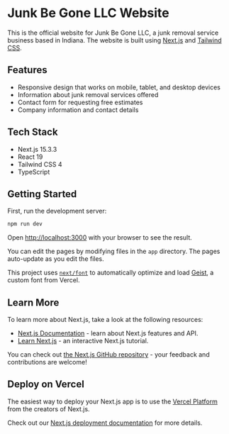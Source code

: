 # Junk Be Gone LLC Website

This is the official website for Junk Be Gone LLC, a junk removal service business based in Indiana. The website is built using [Next.js](https://nextjs.org) and [Tailwind CSS](https://tailwindcss.com).

## Features

- Responsive design that works on mobile, tablet, and desktop devices
- Information about junk removal services offered
- Contact form for requesting free estimates
- Company information and contact details

## Tech Stack

- Next.js 15.3.3
- React 19
- Tailwind CSS 4
- TypeScript

## Getting Started

First, run the development server:

```bash
npm run dev
```

Open [http://localhost:3000](http://localhost:3000) with your browser to see the result.

You can edit the pages by modifying files in the `app` directory. The pages auto-update as you edit the files.

This project uses [`next/font`](https://nextjs.org/docs/app/building-your-application/optimizing/fonts) to automatically optimize and load [Geist](https://vercel.com/font), a custom font from Vercel.

## Learn More

To learn more about Next.js, take a look at the following resources:

- [Next.js Documentation](https://nextjs.org/docs) - learn about Next.js features and API.
- [Learn Next.js](https://nextjs.org/learn) - an interactive Next.js tutorial.

You can check out [the Next.js GitHub repository](https://github.com/vercel/next.js) - your feedback and contributions are welcome!

## Deploy on Vercel

The easiest way to deploy your Next.js app is to use the [Vercel Platform](https://vercel.com/new?utm_medium=default-template&filter=next.js&utm_source=create-next-app&utm_campaign=create-next-app-readme) from the creators of Next.js.

Check out our [Next.js deployment documentation](https://nextjs.org/docs/app/building-your-application/deploying) for more details.
